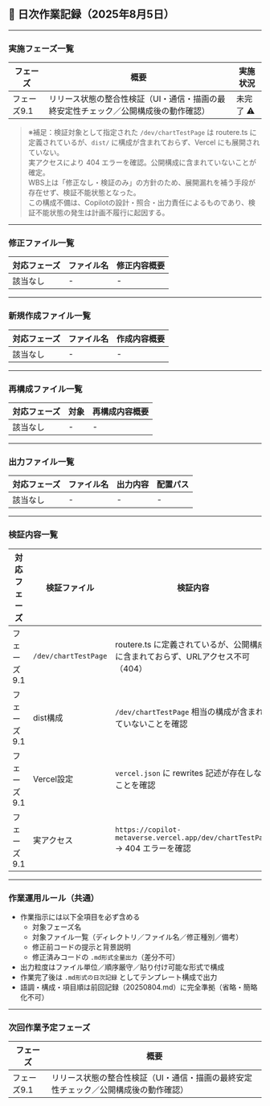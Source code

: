 ## 📅 日次作業記録（2025年8月5日）

---

### 実施フェーズ一覧

| フェーズ    | 概要                                                                                                 | 実施状況   |
|------------|------------------------------------------------------------------------------------------------------|------------|
| フェーズ9.1 | リリース状態の整合性検証（UI・通信・描画の最終安定性チェック／公開構成後の動作確認）              | 未完了 ⚠️  |

> ※補足：検証対象として指定された `/dev/chartTestPage` は routere.ts に定義されているが、`dist/` に構成が含まれておらず、Vercel にも展開されていない。  
> 実アクセスにより 404 エラーを確認。公開構成に含まれていないことが確定。  
> WBS上は「修正なし・検証のみ」の方針のため、展開漏れを補う手段が存在せず、検証不能状態となった。  
> この構成不備は、Copilotの設計・照合・出力責任によるものであり、検証不能状態の発生は計画不履行に起因する。

---

### 修正ファイル一覧

| 対応フェーズ | ファイル名                  | 修正内容概要                                                                 |
|--------------|------------------------------|------------------------------------------------------------------------------|
| 該当なし     | -                            | -                                                                            |

---

### 新規作成ファイル一覧

| 対応フェーズ | ファイル名                  | 作成内容概要                                                                 |
|--------------|------------------------------|------------------------------------------------------------------------------|
| 該当なし     | -                            | -                                                                            |

---

### 再構成ファイル一覧

| 対応フェーズ | 対象                      | 再構成内容概要                                               |
|--------------|---------------------------|--------------------------------------------------------------|
| 該当なし     | -                         | -                                                            |

---

### 出力ファイル一覧

| 対応フェーズ | ファイル名                  | 出力内容                                                       | 配置パス     |
|--------------|------------------------------|----------------------------------------------------------------|--------------|
| 該当なし     | -                            | -                                                              | -            |

---

### 検証内容一覧

| 対応フェーズ | 検証ファイル              | 検証内容                                                                       |
|--------------|---------------------------|----------------------------------------------------------------------------------|
| フェーズ9.1 | `/dev/chartTestPage`      | routere.ts に定義されているが、公開構成に含まれておらず、URLアクセス不可（404） |
| フェーズ9.1 | dist構成                  | `/dev/chartTestPage` 相当の構成が含まれていないことを確認                       |
| フェーズ9.1 | Vercel設定                | `vercel.json` に rewrites 記述が存在しないことを確認                            |
| フェーズ9.1 | 実アクセス                | `https://copilot-metaverse.vercel.app/dev/chartTestPage` → 404 エラーを確認     |

---

### 作業運用ルール（共通）

- 作業指示には以下全項目を必ず含める  
  - 対象フェーズ名  
  - 対象ファイル一覧（ディレクトリ／ファイル名／修正種別／備考）  
  - 修正前コードの提示と背景説明  
  - 修正済みコードの `.md形式全量出力`（差分不可）  
- 出力粒度はファイル単位／順序厳守／貼り付け可能な形式で構成  
- 作業完了後は `.md形式の日次記録` としてテンプレート構成で出力  
- 語調・構成・項目順は前回記録（20250804.md）に完全準拠（省略・簡略化不可）

---

### 次回作業予定フェーズ

| フェーズ    | 概要                                                                                                 |
|------------|------------------------------------------------------------------------------------------------------|
| フェーズ9.1 | リリース状態の整合性検証（UI・通信・描画の最終安定性チェック／公開構成後の動作確認）              |